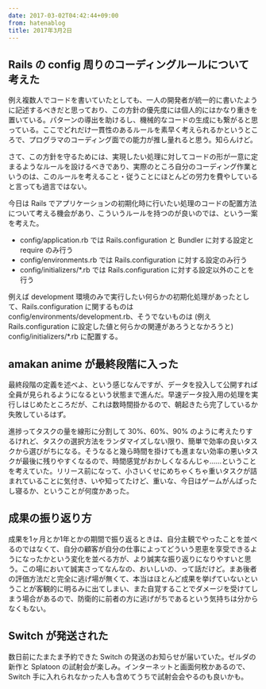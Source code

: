 ```yaml
---
date: 2017-03-02T04:42:44+09:00
from: hatenablog
title: 2017年3月2日
---
```


<h2>Rails の config 周りのコーディングルールについて考えた</h2>

<p>例え複数人でコードを書いていたとしても、一人の開発者が統一的に書いたように記述するべきだと思っており、この方針の優先度には個人的にはかなり重きを置いている。パターンの導出を助けるし、機械的なコードの生成にも繋がると思っている。ここでどれだけ一貫性のあるルールを素早く考えられるかというところで、プログラマのコーディング面での能力が推し量れると思う。知らんけど。</p>

<p>さて、この方針を守るためには、実現したい処理に対してコードの形が一意に定まるようなルールを設けるべきであり、実際のところ自分のコーディング作業というのは、このルールを考えること・従うことにほとんどの労力を費やしていると言っても過言ではない。</p>

<p>今日は Rails でアプリケーションの初期化時に行いたい処理のコードの配置方法について考える機会があり、こういうルールを持つのが良いのでは、という一案を考えた。</p>

<ul>
<li>config/application.rb では Rails.configuration と Bundler に対する設定と require のみ行う</li>
<li>config/environments.rb では Rails.configuration に対する設定のみ行う</li>
<li>config/initializers/*.rb では Rails.configuration に対する設定以外のことを行う</li>
</ul>


<p>例えば development 環境のみで実行したい何らかの初期化処理があったとして、Rails.configuration に関するものは config/environments/development.rb、そうでないものは (例え Rails.configuration に設定した値と何らかの関連があろうとなかろうと) config/initializers/*.rb に配置する。</p>

<h2>amakan anime が最終段階に入った</h2>

<p>最終段階の定義を述べよ、という感じなんですが、データを投入して公開すれば全員が見られるようになるという状態まで進んだ。早速データ投入用の処理を実行しはじめたところだが、これは数時間掛かるので、朝起きたら完了しているか失敗しているはず。</p>

<p>進捗ってタスクの量を線形に分割して 30%、60%、90% のように考えたりするけれど、タスクの選択方法をランダマイズしない限り、簡単で効率の良いタスクから選びがちになる。そうなると幾ら時間を掛けても進まない効率の悪いタスクが最後に残りやすくなるので、時間感覚がおかしくなるんじゃ……ということを考えていた。リリース前になって、小さいくせにめちゃくちゃ重いタスクが詰まれていることに気付き、いや知ってたけど、重いな、今日はゲームがんばったし寝るか、ということが何度かあった。</p>

<h2>成果の振り返り方</h2>

<p>成果を1ヶ月とか1年とかの期間で振り返るときは、自分主観でやったことを並べるのではなくて、自分の顧客が自分の仕事によってどういう恩恵を享受できるようになったかという変化を並べる方が、より誠実な振り返りになりやすいと思う。この場において誠実さってなんなの、おいしいの、って話だけど。まあ後者の評価方法だと完全に逃げ場が無くて、本当はほとんど成果を挙げていないということが客観的に明るみに出てしまい、また自覚することでダメージを受けてしまう場合があるので、防衛的に前者の方に逃げがちであるという気持ちは分からなくもない。</p>

<h2>Switch が発送された</h2>

<p>数日前にたまたま予約できた Switch の発送のお知らせが届いていた。ゼルダの新作と Splatoon の試射会が楽しみ。インターネットと画面何枚かあるので、Switch 手に入れられなかった人も含めてうちで試射会会やるのも良いかも。</p>

